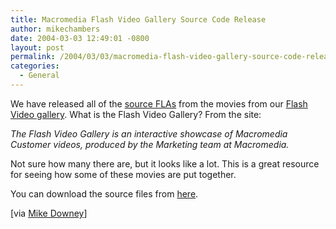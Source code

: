 ```yaml
---
title: Macromedia Flash Video Gallery Source Code Release
author: mikechambers
date: 2004-03-03 12:49:01 -0800
layout: post
permalink: /2004/03/03/macromedia-flash-video-gallery-source-code-release/
categories:
  - General
---
```



We have released all of the [source FLAs][1] from the movies from our [Flash Video gallery][2]. What is the Flash Video Gallery? From the site:

*The Flash Video Gallery is an interactive showcase of Macromedia Customer videos, produced by the Marketing team at Macromedia.*

Not sure how many there are, but it looks like a lot. This is a great resource for seeing how some of these movies are put together.

You can download the source files from [here][1].

[via [Mike Downey][3]]

 [1]: http://www.macromedia.com/devnet/mx/flash/articles/video_gallery.html
 [2]: http://www.macromedia.com/software/flash/flashpro/video/gallery/
 [3]: http://www.markme.com/md/archives/004459.cfm